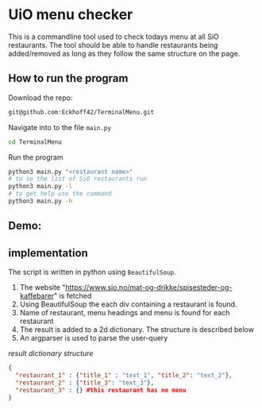 # UiO menu checker 
This is a commandline tool used to check todays menu at all SiO restaurants. The tool should be able to handle restaurants being added/removed as long as they follow the same structure on the page.

## How to run the program
Download the repo:
```Bash
git@github.com:Eckhoff42/TerminalMenu.git
```

Navigate into to the file `main.py`
```bash
cd TerminalMenu
```

Run the program
```bash
python3 main.py "<restaurant name>"
# to se the list of SiO restaurants run 
python3 main.py -l
# to get help use the command
python3 main.py -h
```

## Demo:


## implementation
The script is written in python using `BeautifulSoup`.
1. The website "https://www.sio.no/mat-og-drikke/spisesteder-og-kaffebarer" is fetched
2. Using BeautifulSoup the each div containing a restaurant is found.
3. Name of restaurant, menu headings and menu is found for each restaurant
4. The result is added to a 2d dictionary. The structure is described below
5. An argparser is used to parse the user-query

*result dictionary structure*
```json
{
  "restaurant_1" : {"title_1" : "text_1", "title_2": "text_2"},
  "restaurant_2" : {"title_3": "text_3"},
  "restaurant_3" : {} #this restaurant has no menu
}
```